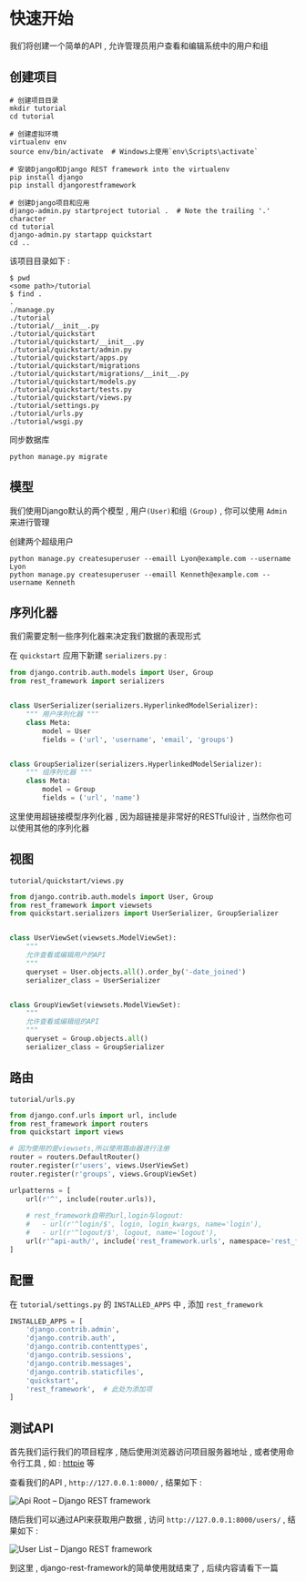 # 快速开始

我们将创建一个简单的API , 允许管理员用户查看和编辑系统中的用户和组








<extoc></extoc>

## 创建项目

```shell
# 创建项目目录
mkdir tutorial
cd tutorial

# 创建虚拟环境
virtualenv env
source env/bin/activate  # Windows上使用`env\Scripts\activate`

# 安装Django和Django REST framework into the virtualenv
pip install django
pip install djangorestframework

# 创建Django项目和应用
django-admin.py startproject tutorial .  # Note the trailing '.' character
cd tutorial
django-admin.py startapp quickstart
cd ..
```

该项目目录如下 : 

```shell
$ pwd
<some path>/tutorial
$ find .
.
./manage.py
./tutorial
./tutorial/__init__.py
./tutorial/quickstart
./tutorial/quickstart/__init__.py
./tutorial/quickstart/admin.py
./tutorial/quickstart/apps.py
./tutorial/quickstart/migrations
./tutorial/quickstart/migrations/__init__.py
./tutorial/quickstart/models.py
./tutorial/quickstart/tests.py
./tutorial/quickstart/views.py
./tutorial/settings.py
./tutorial/urls.py
./tutorial/wsgi.py
```

同步数据库

```shell
python manage.py migrate
```

## 模型

我们使用Django默认的两个模型 , 用户` (User) `和组 ` (Group) ` , 你可以使用 `Admin` 来进行管理

创建两个超级用户

```shell
python manage.py createsuperuser --emaill Lyon@example.com --username Lyon
python manage.py createsuperuser --emaill Kenneth@example.com --username Kenneth
```

## 序列化器

我们需要定制一些序列化器来决定我们数据的表现形式

在 `quickstart` 应用下新建 `serializers.py` :

```python
from django.contrib.auth.models import User, Group
from rest_framework import serializers


class UserSerializer(serializers.HyperlinkedModelSerializer):
    """ 用户序列化器 """
    class Meta:
        model = User
        fields = ('url', 'username', 'email', 'groups')


class GroupSerializer(serializers.HyperlinkedModelSerializer):
    """ 组序列化器 """
    class Meta:
        model = Group
        fields = ('url', 'name')
```

这里使用超链接模型序列化器 , 因为超链接是非常好的RESTful设计 , 当然你也可以使用其他的序列化器

## 视图

`tutorial/quickstart/views.py` 

```python
from django.contrib.auth.models import User, Group
from rest_framework import viewsets
from quickstart.serializers import UserSerializer, GroupSerializer


class UserViewSet(viewsets.ModelViewSet):
    """
    允许查看或编辑用户的API
    """
    queryset = User.objects.all().order_by('-date_joined')
    serializer_class = UserSerializer


class GroupViewSet(viewsets.ModelViewSet):
    """
    允许查看或编辑组的API
    """
    queryset = Group.objects.all()
    serializer_class = GroupSerializer
```

## 路由

`tutorial/urls.py` 

```python
from django.conf.urls import url, include
from rest_framework import routers
from quickstart import views

# 因为使用的是viewsets,所以使用路由器进行注册
router = routers.DefaultRouter()
router.register(r'users', views.UserViewSet)
router.register(r'groups', views.GroupViewSet)

urlpatterns = [
    url(r'^', include(router.urls)),
    
    # rest_framework自带的url,login与logout:
    #   - url(r'^login/$', login, login_kwargs, name='login'),
    #   - url(r'^logout/$', logout, name='logout'),
    url(r'^api-auth/', include('rest_framework.urls', namespace='rest_framework'))
]
```

## 配置

在 `tutorial/settings.py` 的 `INSTALLED_APPS` 中 , 添加 `rest_framework` 

```python
INSTALLED_APPS = [
    'django.contrib.admin',
    'django.contrib.auth',
    'django.contrib.contenttypes',
    'django.contrib.sessions',
    'django.contrib.messages',
    'django.contrib.staticfiles',
    'quickstart',
    'rest_framework',  # 此处为添加项
]
```

## 测试API

首先我们运行我们的项目程序 , 随后使用浏览器访问项目服务器地址 , 或者使用命令行工具 , 如 : [httpie](https://github.com/jakubroztocil/httpie) 等

查看我们的API , `http://127.0.0.1:8000/` , 结果如下 : 


![Api Root – Django REST framework](http://oux34p43l.bkt.clouddn.com/Api%20Root%20–%20Django%20REST%20framework.png)

随后我们可以通过API来获取用户数据 , 访问 `http://127.0.0.1:8000/users/` , 结果如下 : 

![User List – Django REST framework](http://oux34p43l.bkt.clouddn.com/User%20List%20–%20Django%20REST%20framework.png)

到这里 , django-rest-framework的简单使用就结束了 , 后续内容请看下一篇